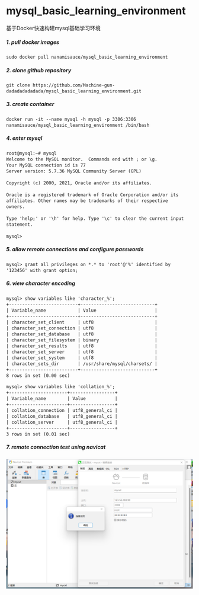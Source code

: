 # mysql_basic_learning_environment
基于Docker快速构建mysql基础学习环境


##### 1. pull docker images
```
sudo docker pull nanamisauce/mysql_basic_learning_environment
```
##### 2. clone github repository
```
git clone https://github.com/Machine-gun-dadadadadadada/mysql_basic_learning_environment.git
```
##### 3. create container
```
docker run -it --name mysql -h mysql -p 3306:3306 nanamisauce/mysql_basic_learning_environment /bin/bash
```
##### 4. enter mysql
```
root@mysql:~# mysql
Welcome to the MySQL monitor.  Commands end with ; or \g.
Your MySQL connection id is 77
Server version: 5.7.36 MySQL Community Server (GPL)

Copyright (c) 2000, 2021, Oracle and/or its affiliates.

Oracle is a registered trademark of Oracle Corporation and/or its
affiliates. Other names may be trademarks of their respective
owners.

Type 'help;' or '\h' for help. Type '\c' to clear the current input statement.

mysql> 
```
##### 5. allow remote connections and configure passwords
```
mysql> grant all privileges on *.* to 'root'@'%' identified by '123456' with grant option;
```
##### 6. view character encoding
```
mysql> show variables like 'character_%';
+--------------------------+----------------------------+
| Variable_name            | Value                      |
+--------------------------+----------------------------+
| character_set_client     | utf8                       |
| character_set_connection | utf8                       |
| character_set_database   | utf8                       |
| character_set_filesystem | binary                     |
| character_set_results    | utf8                       |
| character_set_server     | utf8                       |
| character_set_system     | utf8                       |
| character_sets_dir       | /usr/share/mysql/charsets/ |
+--------------------------+----------------------------+
8 rows in set (0.00 sec)
```
```
mysql> show variables like 'collation_%';
+----------------------+-----------------+
| Variable_name        | Value           |
+----------------------+-----------------+
| collation_connection | utf8_general_ci |
| collation_database   | utf8_general_ci |
| collation_server     | utf8_general_ci |
+----------------------+-----------------+
3 rows in set (0.01 sec)
```
##### 7. remote connection test using navicat
![alt tag](https://github.com/Machine-gun-dadadadadadada/mysql_basic_learning_environment/raw/master/test.png)
